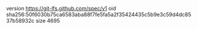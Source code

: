 version https://git-lfs.github.com/spec/v1
oid sha256:50f6030b75ca6583aba88f7fe5fa5a2f35424435c5b9e3c59d4dc8537b58932c
size 4695
